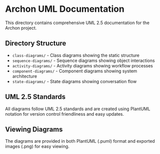# Archon UML Documentation

This directory contains comprehensive UML 2.5 documentation for the Archon project.

## Directory Structure

- `class-diagrams/` - Class diagrams showing the static structure
- `sequence-diagrams/` - Sequence diagrams showing object interactions
- `activity-diagrams/` - Activity diagrams showing workflow processes
- `component-diagrams/` - Component diagrams showing system architecture
- `state-diagrams/` - State diagrams showing conversation flow

## UML 2.5 Standards

All diagrams follow UML 2.5 standards and are created using PlantUML notation for version control friendliness and easy updates.

## Viewing Diagrams

The diagrams are provided in both PlantUML (.puml) format and exported images (.png) for easy viewing.